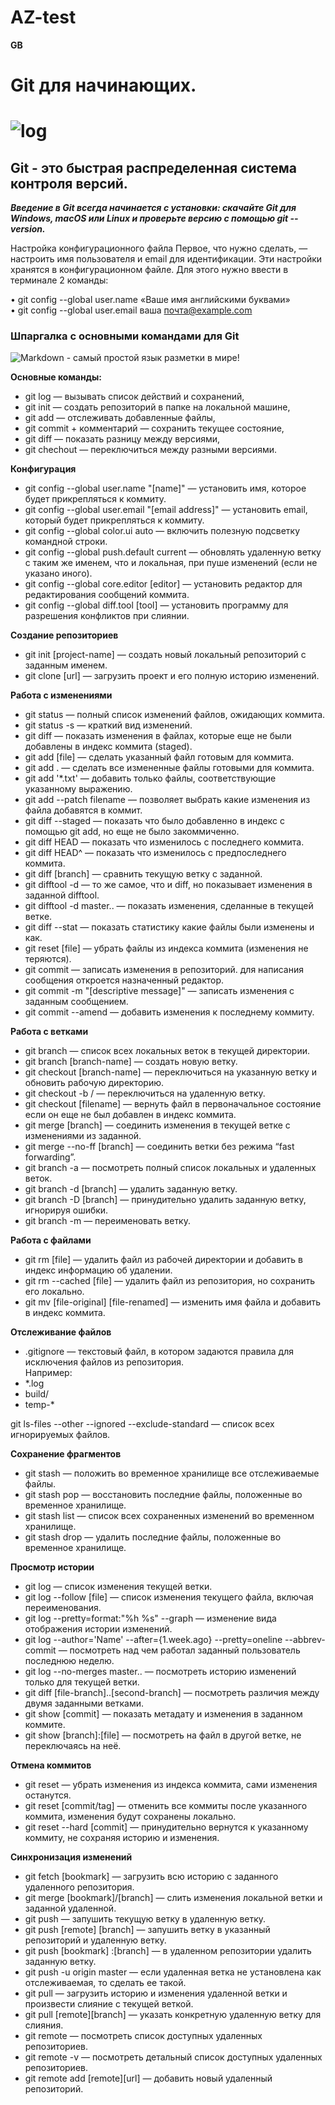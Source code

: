 # AZ-test
**GB**  

<H1>Git для начинающих.<H1>

![log](https://i.ytimg.com/vi/NIC4LyaYiGg/0.jpg)

<H2>Git - это быстрая распределенная система контроля версий.</H2>

***Введение в Git всегда начинается с установки: скачайте Git для Windows, macOS или Linux и проверьте версию с помощью git --version.***  
  
Настройка конфигурационного файла
Первое, что нужно сделать, — настроить имя пользователя и email для идентификации. Эти настройки хранятся в конфигурационном файле.
Для этого нужно ввести в терминале 2 команды:
  
• git config --global user.name «Ваше имя английскими буквами»  
• git config --global user.email ваша почта@example.com
  
  <h3>Шпаргалка с основными командами для Git</h3>
  
![Markdown - самый простой язык разметки в мире!](https://avatars.mds.yandex.net/get-zen_doc/1668923/pub_5ca7960f90e0af00b4b1499c_5ca7fb15802c7500b3dbfba9/scale_1200 "Логотип Markdown")

**Основные команды:** 
* git log — вызывать список действий и сохранений,  
* git init — создать репозиторий в папке на локальной машине, 
* git add — отслеживать добавленные файлы,  
* git commit + комментарий — сохранить текущее состояние, 
* git diff — показать разницу между версиями, 
* git chechout — переключиться между разными версиями.  
  
**Конфигурация**
* git config --global user.name "[name]" — установить имя, которое будет прикрепляться к коммиту.
* git config --global user.email "[email address]" — установить email, который будет прикрепляться к коммиту.
* git config --global color.ui auto — включить полезную подсветку командной строки.
* git config --global push.default current — обновлять удаленную ветку с таким же именем, что и локальная, при пуше изменений (если не указано иного).
* git config --global core.editor [editor] — установить редактор для редактирования сообщений коммита.
* git config --global diff.tool [tool] — установить программу для разрешения конфликтов при слиянии.



**Создание репозиториев**
  
* git init [project-name] — создать новый локальный репозиторий с заданным именем.  
* git clone [url] — загрузить проект и его полную историю изменений.  

**Работа с изменениями**  

* git status — полный список изменений файлов, ожидающих коммита. 
* git status -s — краткий вид изменений.  
* git diff — показать изменения в файлах, которые еще не были добавлены в индекс коммита (staged).  
* git add [file] — сделать указанный файл готовым для коммита.  
* git add . — сделать все измененные файлы готовыми для коммита.  
* git add '*.txt' — добавить только файлы, соответствующие указанному выражению.  
* git add --patch filename — позволяет выбрать какие изменения из файла добавятся в коммит. 
* git diff --staged — показать что было добавленно в индекс с помощью git add, но еще не было закоммиченно. 
* git diff HEAD — показать что изменилось с последнего коммита. 
* git diff HEAD^ — показать что изменилось с предпоследнего коммита.  
* git diff [branch] — сравнить текущую ветку с заданной.  
* git difftool -d — то же самое, что и diff, но показывает изменения в заданной difftool. 
* git difftool -d master.. — показать изменения, сделанные в текущей ветке. 
* git diff --stat — показать статистику какие файлы были изменены и как.  
* git reset [file] — убрать файлы из индекса коммита (изменения не теряются). 
* git commit — записать изменения в репозиторий. для написания сообщения откроется назначенный редактор.  
* git commit -m "[descriptive message]" — записать изменения с заданным сообщением. 
* git commit --amend — добавить изменения к последнему коммиту. 

**Работа с ветками** 
  
* git branch — список всех локальных веток в текущей директории.  
* git branch [branch-name] — создать новую ветку. 
* git checkout [branch-name] — переключиться на указанную ветку и обновить рабочую директорию.  
* git checkout -b <name> <remote>/<branch> — переключиться на удаленную ветку.  
* git checkout [filename] — вернуть файл в первоначальное состояние если он еще не был добавлен в индекс коммита. 
* git merge [branch] — соединить изменения в текущей ветке с изменениями из заданной. 
* git merge --no-ff [branch] — соединить ветки без режима “fast forwarding”.  
* git branch -a — посмотреть полный список локальных и удаленных веток. 
* git branch -d [branch] — удалить заданную ветку.  
* git branch -D [branch] — принудительно удалить заданную ветку, игнорируя ошибки.  
* git branch -m <oldname> <newname> — переименовать ветку.  

**Работа с файлами**  
* git rm [file] — удалить файл из рабочей директории и добавить в индекс информацию об удалении.  
* git rm --cached [file] — удалить файл из репозитория, но сохранить его локально.  
* git mv [file-original] [file-renamed] — изменить имя файла и добавить в индекс коммита. 

**Отслеживание файлов** 
* .gitignore — текстовый файл, в котором задаются правила для исключения файлов из репозитория.  
  Например: 
* *.log 
* build/  
* temp-*
  
git ls-files --other --ignored --exclude-standard — список всех игнорируемых файлов.  

**Сохранение фрагментов** 
* git stash — положить во временное хранилище все отслеживаемые файлы.    
* git stash pop — восстановить последние файлы, положенные во временное хранилище.  
* git stash list — список всех сохраненных изменений во временном хранилище.  
* git stash drop — удалить последние файлы, положенные во временное хранилище.  

**Просмотр истории**  
* git log — список изменения текущей ветки. 
* git log --follow [file] — список изменения текущего файла, включая переименования.  
* git log --pretty=format:"%h %s" --graph — изменение вида отображения истории изменений. 
* git log --author='Name' --after={1.week.ago} --pretty=oneline --abbrev-commit — посмотреть над чем работал заданный пользователь последнюю неделю.  
* git log --no-merges master.. — посмотреть историю изменений только для текущей ветки. 
* git diff [file-branch]..[second-branch] — посмотреть различия между двумя заданными ветками.  
* git show [commit] — показать метадату и изменения в заданном коммите. 
* git show [branch]:[file] — посмотреть на файл в другой ветке, не переключаясь на неё. 

**Отмена коммитов** 
* git reset — убрать изменения из индекса коммита, сами изменения останутся.  
* git reset [commit/tag] — отменить все коммиты после указанного коммита, изменения будут сохранены локально. 
* git reset --hard [commit] — принудительно вернутся к указанному коммиту, не сохраняя историю и изменения. 

**Синхронизация изменений** 
* git fetch [bookmark] — загрузить всю историю с заданного удаленного репозитория.  
* git merge [bookmark]/[branch] — слить изменения локальной ветки и заданной удаленной. 
* git push — запушить текущую ветку в удаленную ветку.  
* git push [remote] [branch] — запушить ветку в указанный репозиторий и удаленную ветку.  
* git push [bookmark] :[branch] — в удаленном репозитории удалить заданную ветку. 
* git push -u origin master — если удаленная ветка не установлена как отслеживаемая, то сделать ее такой. 
* git pull — загрузить историю и изменения удаленной ветки и произвести слияние с текущей веткой. 
* git pull [remote][branch] — указать конкретную удаленную ветку для слияния. 
* git remote — посмотреть список доступных удаленных репозиториев.  
* git remote -v — посмотреть детальный список доступных удаленных репозиториев. 
* git remote add [remote][url] — добавить новый удаленный репозиторий. 
